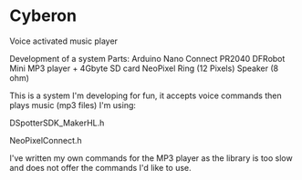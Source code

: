 # Cyberon
Voice activated music player

Development of a system
Parts:
Arduino Nano Connect PR2040
DFRobot Mini MP3 player + 4Gbyte SD card
NeoPixel Ring (12 Pixels)
Speaker (8 ohm)

This is a system I'm developing for fun, it accepts voice commands then plays music (mp3 files)
I'm using: 

DSpotterSDK_MakerHL.h

NeoPixelConnect.h

I've written my own commands for the MP3 player as the library is too slow and does not offer the commands I'd like to use. 
